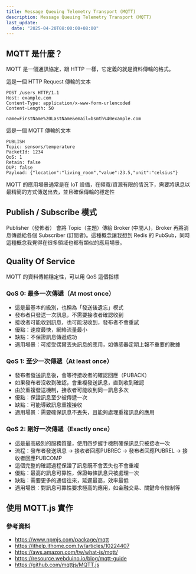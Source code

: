 ```yaml
---
title: Message Queuing Telemetry Transport (MQTT)
description: Message Queuing Telemetry Transport (MQTT)
last_update:
  date: "2025-04-20T08:00:00+08:00"
---
```


## MQTT 是什麼？

MQTT 是一個通訊協定，跟 HTTP 一樣，它定義的就是資料傳輸的格式。

這是一個 HTTP Request 傳輸的文本

```
POST /users HTTP/1.1
Host: example.com
Content-Type: application/x-www-form-urlencoded
Content-Length: 50

name=FirstName%20LastName&email=bsmth%40example.com
```

這是一個 MQTT 傳輸的文本

```
PUBLISH
Topic: sensors/temperature
PacketId: 1234
QoS: 1
Retain: false
DUP: false
Payload: {"location":"living_room","value":23.5,"unit":"celsius"}
```

MQTT 的應用場景通常是在 IoT 設備，在頻寬/資源有限的情況下，需要將訊息以最精簡的方式傳送出去，並且確保傳輸的穩定性

## Publish / Subscribe 模式

Publisher（發佈者） 會將 Topic（主題）傳給 Broker (中間人)，Broker 再將消息傳遞給各個 Subscriber (訂閱者)。這種概念讓我想到 Redis 的 PubSub，同時這種概念我覺得在很多領域也都有類似的應用場景。

## Quality Of Service

MQTT 的資料傳輸穩定性，可以用 QoS 這個指標

### QoS 0: 最多一次傳遞（At most once）

- 這是最基本的級別，也稱為「發送後遺忘」模式
- 發布者只發送一次訊息，不需要接收者確認收到
- 接收者可能收到訊息，也可能沒收到，發布者不會重試
- 優點：速度最快，網絡流量最小
- 缺點：不保證訊息傳遞成功
- 適用場景：可接受偶爾丟失訊息的應用，如傳感器定期上報不重要的數據

### QoS 1: 至少一次傳遞（At least once）

- 發布者發送訊息後，會等待接收者的確認回應（PUBACK）
- 如果發布者沒收到確認，會重複發送訊息，直到收到確認
- 由於重複發送機制，接收者可能收到同一訊息多次
- 優點：保證訊息至少被傳遞一次
- 缺點：可能導致訊息重複接收
- 適用場景：需要確保訊息不丟失，且能夠處理重複訊息的應用

### QoS 2: 剛好一次傳遞（Exactly once）

- 這是最高級別的服務質量，使用四步握手機制確保訊息只被接收一次
- 流程：發布者發送訊息 → 接收者回應PUBREC → 發布者回應PUBREL → 接收者回應PUBCOMP
- 這個完整的確認過程保證了訊息既不會丟失也不會重複
- 優點：最高的訊息可靠性，保證每條訊息只被處理一次
- 缺點：需要更多的通信往來，延遲最高，效率最低
- 適用場景：對訊息可靠性要求極高的應用，如金融交易、關鍵命令控制等

## 使用 MQTT.js 實作

### 參考資料

- https://www.npmjs.com/package/mqtt
- https://ithelp.ithome.com.tw/articles/10224407
- https://aws.amazon.com/tw/what-is/mqtt/
- https://resource.webduino.io/blog/mqtt-guide
- https://github.com/mqttjs/MQTT.js
